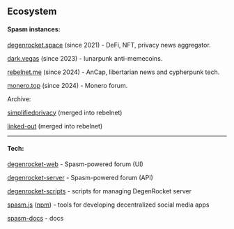 ## Ecosystem

#### Spasm instances:

[degenrocket.space](https://degenrocket.space) (since 2021) - DeFi, NFT, privacy news aggregator.

[dark.vegas](https://dark.vegas) (since 2023) - lunarpunk anti-memecoins.

[rebelnet.me](https://rebelnet.me/) (since 2024) - AnCap, libertarian news and cypherpunk tech.

[monero.top](https://monero.top) (since 2024) - Monero forum.

Archive:

[simplifiedprivacy](https://vid.simplifiedprivacy.com) (merged into rebelnet)

[linked-out](https://linked-out.me/) (merged into rebelnet)

---

#### Tech:

[degenrocket-web](https://github.com/degenrocket/degenrocket-web) - Spasm-powered forum (UI)

[degenrocket-server](https://github.com/degenrocket/degenrocket-server) - Spasm-powered forum (API)

[degenrocket-scripts](https://github.com/degenrocket/degenrocket-scripts) - scripts for managing DegenRocket server

[spasm.js](https://github.com/degenrocket/spasm.js) ([npm](https://www.npmjs.com/package/spasm.js)) - tools for developing decentralized social media apps

[spasm-docs](https://github.com/degenrocket/spasm) - docs
